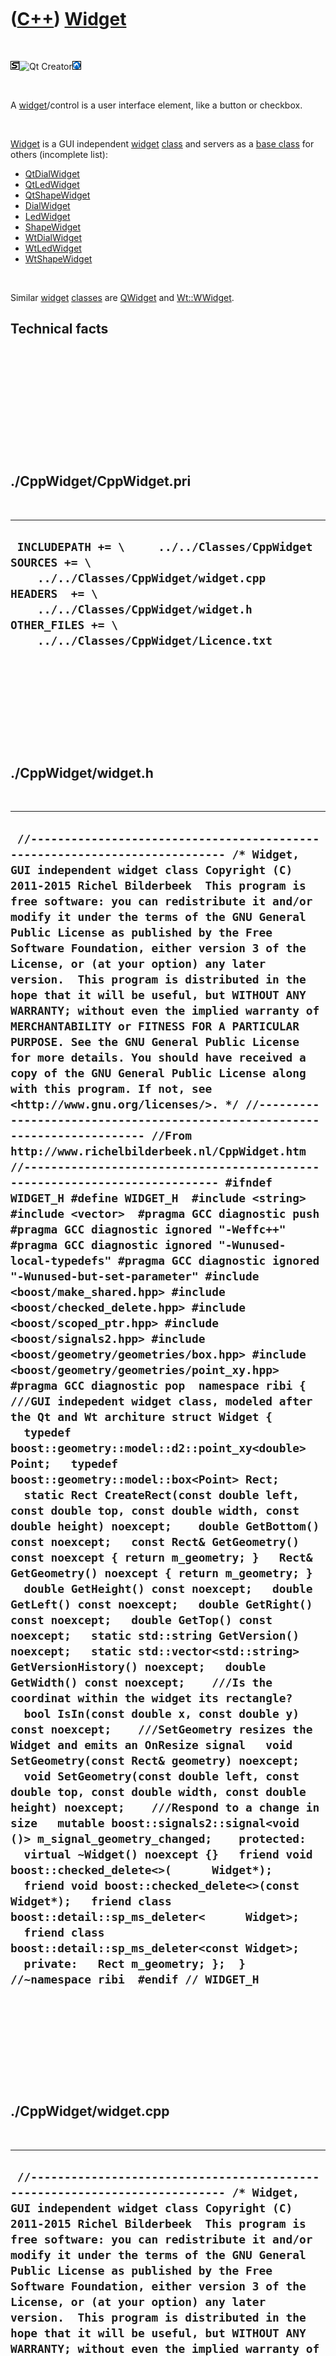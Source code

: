 
 

 

 

 

 

([C++](Cpp.md)) [Widget](CppWidget.md)
========================================

 

![STL](PicStl.png)![Qt
Creator](PicQtCreator.png)![Lubuntu](PicLubuntu.png)

 

A [widget](CppWidget.md)/control is a user interface element, like a
button or checkbox.

 

[Widget](CppWidget.md) is a GUI independent [widget](CppWidget.md)
[class](CppClass.md) and servers as a [base class](CppBaseClass.md)
for others (incomplete list):

-   [QtDialWidget](CppQtDialWidget.md)
-   [QtLedWidget](CppQtLedWidget.md)
-   [QtShapeWidget](CppQtShapeWidget.md)
-   [DialWidget](CppDialWidget.md)
-   [LedWidget](CppLedWidget.md)
-   [ShapeWidget](CppShapeWidget.md)
-   [WtDialWidget](CppWtDialWidget.md)
-   [WtLedWidget](CppWtLedWidget.md)
-   [WtShapeWidget](CppWtShapeWidget.md)

 

Similar [widget](CppWidget.md) [classes](CppClass.md) are
[QWidget](CppQWidget.md) and [Wt::WWidget](CppWWidget.md).

Technical facts
---------------

 

 

 

 

 

 

./CppWidget/CppWidget.pri
-------------------------

 

  --------------------------------------------------------------------------------------------------------------------------------------------------------------------------------------------------------------------
  ` INCLUDEPATH += \     ../../Classes/CppWidget  SOURCES += \     ../../Classes/CppWidget/widget.cpp  HEADERS  += \     ../../Classes/CppWidget/widget.h  OTHER_FILES += \     ../../Classes/CppWidget/Licence.txt`
  --------------------------------------------------------------------------------------------------------------------------------------------------------------------------------------------------------------------

 

 

 

 

 

./CppWidget/widget.h
--------------------

 

  ----------------------------------------------------------------------------------------------------------------------------------------------------------------------------------------------------------------------------------------------------------------------------------------------------------------------------------------------------------------------------------------------------------------------------------------------------------------------------------------------------------------------------------------------------------------------------------------------------------------------------------------------------------------------------------------------------------------------------------------------------------------------------------------------------------------------------------------------------------------------------------------------------------------------------------------------------------------------------------------------------------------------------------------------------------------------------------------------------------------------------------------------------------------------------------------------------------------------------------------------------------------------------------------------------------------------------------------------------------------------------------------------------------------------------------------------------------------------------------------------------------------------------------------------------------------------------------------------------------------------------------------------------------------------------------------------------------------------------------------------------------------------------------------------------------------------------------------------------------------------------------------------------------------------------------------------------------------------------------------------------------------------------------------------------------------------------------------------------------------------------------------------------------------------------------------------------------------------------------------------------------------------------------------------------------------------------------------------------------------------------------------------------------------------------------------------------------------------------------------------------------------------------------------------------------------------------------------------------------------------------------------------------------------------------------------------------------------------------------------------------------------------------------------------------------------------------------------------------------------------------------------------------------------------------------------------------------------------------------------------------------------------------------------------------------------------------------------------------------------------------------------------------------------------------------------
  ` //--------------------------------------------------------------------------- /* Widget, GUI independent widget class Copyright (C) 2011-2015 Richel Bilderbeek  This program is free software: you can redistribute it and/or modify it under the terms of the GNU General Public License as published by the Free Software Foundation, either version 3 of the License, or (at your option) any later version.  This program is distributed in the hope that it will be useful, but WITHOUT ANY WARRANTY; without even the implied warranty of MERCHANTABILITY or FITNESS FOR A PARTICULAR PURPOSE. See the GNU General Public License for more details. You should have received a copy of the GNU General Public License along with this program. If not, see <http://www.gnu.org/licenses/>. */ //--------------------------------------------------------------------------- //From http://www.richelbilderbeek.nl/CppWidget.htm //--------------------------------------------------------------------------- #ifndef WIDGET_H #define WIDGET_H  #include <string> #include <vector>  #pragma GCC diagnostic push #pragma GCC diagnostic ignored "-Weffc++" #pragma GCC diagnostic ignored "-Wunused-local-typedefs" #pragma GCC diagnostic ignored "-Wunused-but-set-parameter" #include <boost/make_shared.hpp> #include <boost/checked_delete.hpp> #include <boost/scoped_ptr.hpp> #include <boost/signals2.hpp> #include <boost/geometry/geometries/box.hpp> #include <boost/geometry/geometries/point_xy.hpp> #pragma GCC diagnostic pop  namespace ribi {  ///GUI indepedent widget class, modeled after the Qt and Wt architure struct Widget {   typedef boost::geometry::model::d2::point_xy<double> Point;   typedef boost::geometry::model::box<Point> Rect;    static Rect CreateRect(const double left, const double top, const double width, const double height) noexcept;    double GetBottom() const noexcept;   const Rect& GetGeometry() const noexcept { return m_geometry; }   Rect& GetGeometry() noexcept { return m_geometry; }   double GetHeight() const noexcept;   double GetLeft() const noexcept;   double GetRight() const noexcept;   double GetTop() const noexcept;   static std::string GetVersion() noexcept;   static std::vector<std::string> GetVersionHistory() noexcept;   double GetWidth() const noexcept;    ///Is the coordinat within the widget its rectangle?   bool IsIn(const double x, const double y) const noexcept;    ///SetGeometry resizes the Widget and emits an OnResize signal   void SetGeometry(const Rect& geometry) noexcept;   void SetGeometry(const double left, const double top, const double width, const double height) noexcept;    ///Respond to a change in size   mutable boost::signals2::signal<void ()> m_signal_geometry_changed;    protected:   virtual ~Widget() noexcept {}   friend void boost::checked_delete<>(      Widget*);   friend void boost::checked_delete<>(const Widget*);   friend class boost::detail::sp_ms_deleter<      Widget>;   friend class boost::detail::sp_ms_deleter<const Widget>;    private:   Rect m_geometry; };  } //~namespace ribi  #endif // WIDGET_H`
  ----------------------------------------------------------------------------------------------------------------------------------------------------------------------------------------------------------------------------------------------------------------------------------------------------------------------------------------------------------------------------------------------------------------------------------------------------------------------------------------------------------------------------------------------------------------------------------------------------------------------------------------------------------------------------------------------------------------------------------------------------------------------------------------------------------------------------------------------------------------------------------------------------------------------------------------------------------------------------------------------------------------------------------------------------------------------------------------------------------------------------------------------------------------------------------------------------------------------------------------------------------------------------------------------------------------------------------------------------------------------------------------------------------------------------------------------------------------------------------------------------------------------------------------------------------------------------------------------------------------------------------------------------------------------------------------------------------------------------------------------------------------------------------------------------------------------------------------------------------------------------------------------------------------------------------------------------------------------------------------------------------------------------------------------------------------------------------------------------------------------------------------------------------------------------------------------------------------------------------------------------------------------------------------------------------------------------------------------------------------------------------------------------------------------------------------------------------------------------------------------------------------------------------------------------------------------------------------------------------------------------------------------------------------------------------------------------------------------------------------------------------------------------------------------------------------------------------------------------------------------------------------------------------------------------------------------------------------------------------------------------------------------------------------------------------------------------------------------------------------------------------------------------------------------------------------

 

 

 

 

 

./CppWidget/widget.cpp
----------------------

 

  --------------------------------------------------------------------------------------------------------------------------------------------------------------------------------------------------------------------------------------------------------------------------------------------------------------------------------------------------------------------------------------------------------------------------------------------------------------------------------------------------------------------------------------------------------------------------------------------------------------------------------------------------------------------------------------------------------------------------------------------------------------------------------------------------------------------------------------------------------------------------------------------------------------------------------------------------------------------------------------------------------------------------------------------------------------------------------------------------------------------------------------------------------------------------------------------------------------------------------------------------------------------------------------------------------------------------------------------------------------------------------------------------------------------------------------------------------------------------------------------------------------------------------------------------------------------------------------------------------------------------------------------------------------------------------------------------------------------------------------------------------------------------------------------------------------------------------------------------------------------------------------------------------------------------------------------------------------------------------------------------------------------------------------------------------------------------------------------------------------------------------------------------------------------------------------------------------------------------------------------------------------------------------------------------------------------------------------------------------------------------------------------------------------------------------------------------------------------------------------------------------------------------------------------------------------------------------------------------------------------------------------------------------------------------------------------------------------------------------------------------------------------------------------------------------------------------------------------------------------------------------------------------------------------------------------------------------------------------------------------------------------------------
  ` //--------------------------------------------------------------------------- /* Widget, GUI independent widget class Copyright (C) 2011-2015 Richel Bilderbeek  This program is free software: you can redistribute it and/or modify it under the terms of the GNU General Public License as published by the Free Software Foundation, either version 3 of the License, or (at your option) any later version.  This program is distributed in the hope that it will be useful, but WITHOUT ANY WARRANTY; without even the implied warranty of MERCHANTABILITY or FITNESS FOR A PARTICULAR PURPOSE. See the GNU General Public License for more details. You should have received a copy of the GNU General Public License along with this program. If not, see <http://www.gnu.org/licenses/>. */ //--------------------------------------------------------------------------- //From http://www.richelbilderbeek.nl/CppWidget.htm //--------------------------------------------------------------------------- #pragma GCC diagnostic push #pragma GCC diagnostic ignored "-Weffc++" #pragma GCC diagnostic ignored "-Wunused-but-set-parameter" #pragma GCC diagnostic ignored "-Wunused-local-typedefs" #include "widget.h"  #include "geometry.h" #include <boost/geometry/algorithms/equals.hpp>  #pragma GCC diagnostic pop  ribi::Widget::Rect ribi::Widget::CreateRect(   const double left, const double top, const double width, const double height) noexcept {   return Geometry().CreateRect(left,top,width,height); }  double ribi::Widget::GetBottom() const noexcept {   return Geometry().GetBottom(m_geometry); }  double ribi::Widget::GetHeight() const noexcept {   return Geometry().GetHeight(m_geometry); }  double ribi::Widget::GetLeft() const noexcept {   return Geometry().GetLeft(m_geometry); }  double ribi::Widget::GetRight() const noexcept {   return Geometry().GetRight(m_geometry); }  double ribi::Widget::GetTop() const noexcept {   return Geometry().GetTop(m_geometry); }  std::string ribi::Widget::GetVersion() noexcept {   return "2.0"; }  std::vector<std::string> ribi::Widget::GetVersionHistory() noexcept {   return {     "2011-07-03: version 1.0: initial version",     "2011-08-07: version 1.1: added signal that is emitted when geometry changes",     "2014-03-28: version 2.0: replace Rect by Boost.Geometry its box class"   }; }  double ribi::Widget::GetWidth() const noexcept {   return Geometry().GetWidth(m_geometry); }  bool ribi::Widget::IsIn(const double x, const double y) const noexcept {   return boost::geometry::within(Point(x,y),m_geometry); }  void ribi::Widget::SetGeometry(const double left, const double top, const double width, const double height) noexcept {   SetGeometry(CreateRect(left,top,width,height)); }  void ribi::Widget::SetGeometry(const Rect& geometry) noexcept {   if (!boost::geometry::equals(m_geometry,geometry))   {     m_geometry = geometry;     m_signal_geometry_changed();   } }`
  --------------------------------------------------------------------------------------------------------------------------------------------------------------------------------------------------------------------------------------------------------------------------------------------------------------------------------------------------------------------------------------------------------------------------------------------------------------------------------------------------------------------------------------------------------------------------------------------------------------------------------------------------------------------------------------------------------------------------------------------------------------------------------------------------------------------------------------------------------------------------------------------------------------------------------------------------------------------------------------------------------------------------------------------------------------------------------------------------------------------------------------------------------------------------------------------------------------------------------------------------------------------------------------------------------------------------------------------------------------------------------------------------------------------------------------------------------------------------------------------------------------------------------------------------------------------------------------------------------------------------------------------------------------------------------------------------------------------------------------------------------------------------------------------------------------------------------------------------------------------------------------------------------------------------------------------------------------------------------------------------------------------------------------------------------------------------------------------------------------------------------------------------------------------------------------------------------------------------------------------------------------------------------------------------------------------------------------------------------------------------------------------------------------------------------------------------------------------------------------------------------------------------------------------------------------------------------------------------------------------------------------------------------------------------------------------------------------------------------------------------------------------------------------------------------------------------------------------------------------------------------------------------------------------------------------------------------------------------------------------------------------------------

 

 

 

 

 

 

